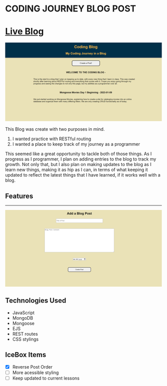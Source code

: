 # CODING JOURNEY BLOG POST

# [Live Blog](https://coding-blog.fly.dev/blog)

![blog image](./assets/blogscren.PNG)



This Blog was create with two purposes in mind.
1. I wanted practice with RESTful routing
2. I wanted a place to keep track of my journey as a programmer

This seemed like a great opportunity to tackle both of those things. As I progress as I programmer, I plan on adding entries to the blog to track my growth. Not only that, but I also plan on making updates to the blog as I learn new things, making it as hip as I can, in terms of what keeping it updated to reflect the latest things that I have learned, if it works well with a blog.

## Features
---

![new post](./assets/newpost.PNG)

## Technologies Used
- JavaScript
- MongoDB
- Mongoose
- EJS
- REST routes
- CSS stylings

## IceBox Items

- [x] Reverse Post Order
- [ ] More acessible styling
- [ ] Keep updated to current lessons
